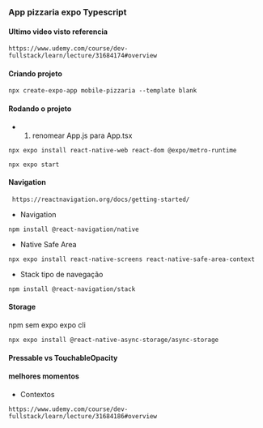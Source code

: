 ### App pizzaria expo Typescript

#### Ultimo video visto referencia
```
https://www.udemy.com/course/dev-fullstack/learn/lecture/31684174#overview
```

#### Criando projeto
```
npx create-expo-app mobile-pizzaria --template blank
```

#### Rodando o projeto
* 1. renomear App.js para App.tsx

``` dependencia rodar na web
npx expo install react-native-web react-dom @expo/metro-runtime
```

```
npx expo start
```

#### Navigation
```
 https://reactnavigation.org/docs/getting-started/
```
* Navigation
```
npm install @react-navigation/native
```

* Native Safe Area
```
npx expo install react-native-screens react-native-safe-area-context    
```

* Stack tipo de navegação
```
npm install @react-navigation/stack
```

#### Storage
npm sem expo
expo cli
```
npx expo install @react-native-async-storage/async-storage
```

####  Pressable vs TouchableOpacity

#### melhores momentos
* Contextos
```
https://www.udemy.com/course/dev-fullstack/learn/lecture/31684186#overview
```
